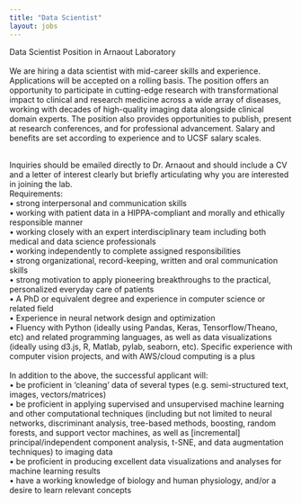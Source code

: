 ```yaml
---
title: "Data Scientist"
layout: jobs
---
```


Data Scientist Position in Arnaout Laboratory<br>
<br>
We are hiring a data scientist with mid-career skills and experience. Applications will be accepted on a rolling basis. The position offers an opportunity to participate in cutting-edge research with transformational impact to clinical and research medicine across a wide array of diseases, working with decades of high-quality imaging data alongside clinical domain experts. The position also provides opportunities to publish, present at research conferences, and for professional advancement. Salary and benefits are set according to experience and to UCSF salary scales.<br>

<br>
Inquiries should be emailed directly to Dr. Arnaout and should include a CV and a letter of interest clearly but briefly articulating why you are interested in joining the lab.


<br>
Requirements:<br>
•	strong interpersonal and communication skills<br>
•	working with patient data in a HIPPA-compliant and morally and ethically responsible manner<br>
•	working closely with an expert interdisciplinary team including both medical and data science professionals<br>
•	working independently to complete assigned responsibilities<br>
•	strong organizational, record-keeping, written and oral communication skills<br>
•	strong motivation to apply pioneering breakthroughs to the practical, personalized everyday care of patients<br>
•	A PhD or equivalent degree and experience in computer science or related field<br>
•	Experience in neural network design and optimization<br>
•	Fluency with Python (ideally using Pandas, Keras, Tensorflow/Theano, etc) and related programming languages, as well as data visualizations (ideally using d3.js, R, Matlab, pylab, seaborn, etc). Specific experience with computer vision projects, and with AWS/cloud computing is a plus<br>

<br>
In addition to the above, the successful applicant will:<br>
•	be proficient in ‘cleaning’ data of several types (e.g. semi-structured text, images, vectors/matrices)<br>
•	be proficient in applying supervised and unsupervised machine learning and other computational techniques (including but not limited to neural networks, discriminant analysis, tree-based methods, boosting, random forests, and support vector machines, as well as [incremental] principal/independent component analysis, t-SNE, and data augmentation techniques) to imaging data<br>
•	be proficient in producing excellent data visualizations and analyses for machine learning results<br>
•	have a working knowledge of biology and human physiology, and/or a desire to learn relevant concepts <br>











